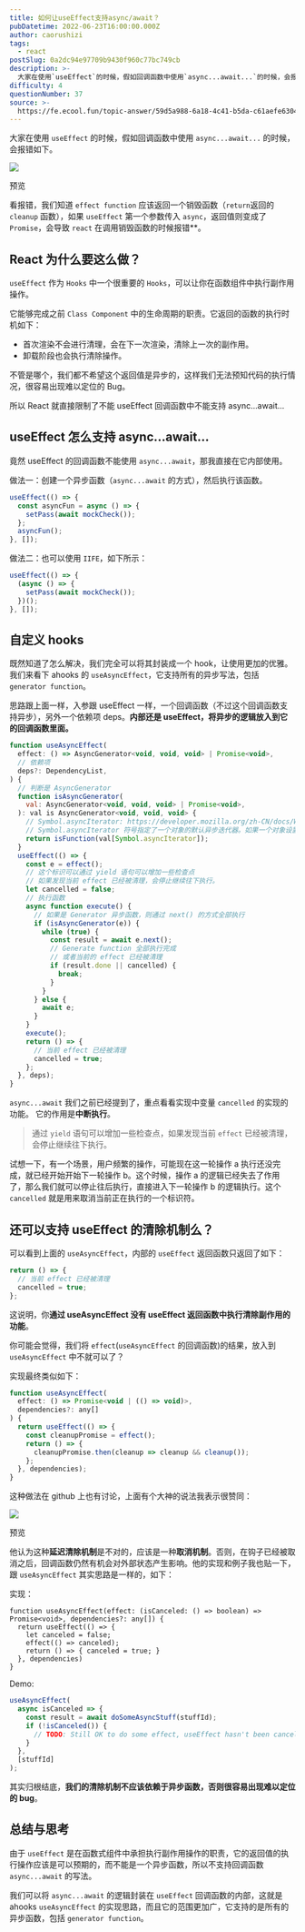 ```yaml
---
title: 如何让useEffect支持async/await？
pubDatetime: 2022-06-23T16:00:00.000Z
author: caorushizi
tags:
  - react
postSlug: 0a2dc94e97709b9430f960c77bc749cb
description: >-
  大家在使用`useEffect`的时候，假如回调函数中使用`async...await...`的时候，会报错如下。![](https://p3-juejin.byteimg.com/tos-cn-i-
difficulty: 4
questionNumber: 37
source: >-
  https://fe.ecool.fun/topic-answer/59d5a988-6a18-4c41-b5da-c61aefe63042?orderBy=updateTime&order=desc&tagId=13
---
```


大家在使用 `useEffect` 的时候，假如回调函数中使用 `async...await...` 的时候，会报错如下。

![](https://p3-juejin.byteimg.com/tos-cn-i-k3u1fbpfcp/7eff9b2e73c6465bbe2edce9ee03870e~tplv-k3u1fbpfcp-zoom-1.image)

预览

看报错，我们知道 `effect function` 应该返回一个销毁函数（`return`返回的 `cleanup` 函数），如果 `useEffect` 第一个参数传入 `async`，返回值则变成了 `Promise`，会导致 `react` 在调用销毁函数的时候报错\*\*。

## React 为什么要这么做？

`useEffect` 作为 `Hooks` 中一个很重要的 `Hooks`，可以让你在函数组件中执行副作用操作。

它能够完成之前 `Class Component` 中的生命周期的职责。它返回的函数的执行时机如下：

- 首次渲染不会进行清理，会在下一次渲染，清除上一次的副作用。
- 卸载阶段也会执行清除操作。

不管是哪个，我们都不希望这个返回值是异步的，这样我们无法预知代码的执行情况，很容易出现难以定位的 Bug。

所以 React 就直接限制了不能 useEffect 回调函数中不能支持 async...await...

## useEffect 怎么支持 async...await...

竟然 useEffect 的回调函数不能使用 `async...await`，那我直接在它内部使用。

做法一：创建一个异步函数（`async...await` 的方式），然后执行该函数。

```js
useEffect(() => {
  const asyncFun = async () => {
    setPass(await mockCheck());
  };
  asyncFun();
}, []);
```

做法二：也可以使用 `IIFE`，如下所示：

```js
useEffect(() => {
  (async () => {
    setPass(await mockCheck());
  })();
}, []);
```

## 自定义 hooks

既然知道了怎么解决，我们完全可以将其封装成一个 hook，让使用更加的优雅。我们来看下 ahooks 的 `useAsyncEffect`，它支持所有的异步写法，包括 `generator function`。

思路跟上面一样，入参跟 useEffect 一样，一个回调函数（不过这个回调函数支持异步），另外一个依赖项 deps。**内部还是 useEffect，将异步的逻辑放入到它的回调函数里面。**

```js
function useAsyncEffect(
  effect: () => AsyncGenerator<void, void, void> | Promise<void>,
  // 依赖项
  deps?: DependencyList,
) {
  // 判断是 AsyncGenerator
  function isAsyncGenerator(
    val: AsyncGenerator<void, void, void> | Promise<void>,
  ): val is AsyncGenerator<void, void, void> {
    // Symbol.asyncIterator: https://developer.mozilla.org/zh-CN/docs/Web/JavaScript/Reference/Global_Objects/Symbol/asyncIterator
    // Symbol.asyncIterator 符号指定了一个对象的默认异步迭代器。如果一个对象设置了这个属性，它就是异步可迭代对象，可用于for await...of循环。
    return isFunction(val[Symbol.asyncIterator]);
  }
  useEffect(() => {
    const e = effect();
    // 这个标识可以通过 yield 语句可以增加一些检查点
    // 如果发现当前 effect 已经被清理，会停止继续往下执行。
    let cancelled = false;
    // 执行函数
    async function execute() {
      // 如果是 Generator 异步函数，则通过 next() 的方式全部执行
      if (isAsyncGenerator(e)) {
        while (true) {
          const result = await e.next();
          // Generate function 全部执行完成
          // 或者当前的 effect 已经被清理
          if (result.done || cancelled) {
            break;
          }
        }
      } else {
        await e;
      }
    }
    execute();
    return () => {
      // 当前 effect 已经被清理
      cancelled = true;
    };
  }, deps);
}
```

`async...await` 我们之前已经提到了，重点看看实现中变量 `cancelled` 的实现的功能。 它的作用是**中断执行**。

> 通过 `yield` 语句可以增加一些检查点，如果发现当前 `effect` 已经被清理，会停止继续往下执行。

试想一下，有一个场景，用户频繁的操作，可能现在这一轮操作 a 执行还没完成，就已经开始开始下一轮操作 b。这个时候，操作 a 的逻辑已经失去了作用了，那么我们就可以停止往后执行，直接进入下一轮操作 b 的逻辑执行。这个 `cancelled` 就是用来取消当前正在执行的一个标识符。

## 还可以支持 useEffect 的清除机制么？

可以看到上面的 `useAsyncEffect`，内部的 `useEffect` 返回函数只返回了如下：

```js
return () => {
  // 当前 effect 已经被清理
  cancelled = true;
};
```

这说明，你**通过 useAsyncEffect 没有 useEffect 返回函数中执行清除副作用的功能**。

你可能会觉得，我们将 `effect`(`useAsyncEffect` 的回调函数)的结果，放入到 `useAsyncEffect` 中不就可以了？

实现最终类似如下：

```js
function useAsyncEffect(
  effect: () => Promise<void | (() => void)>,
  dependencies?: any[]
) {
  return useEffect(() => {
    const cleanupPromise = effect();
    return () => {
      cleanupPromise.then(cleanup => cleanup && cleanup());
    };
  }, dependencies);
}
```

这种做法在 github 上也有讨论，上面有个大神的说法我表示很赞同：

![](https://p3-juejin.byteimg.com/tos-cn-i-k3u1fbpfcp/0efffebf113745f698219bc682e32d0c~tplv-k3u1fbpfcp-zoom-1.image)

预览

他认为这种**延迟清除机制**是不对的，应该是一种**取消机制**。否则，在钩子已经被取消之后，回调函数仍然有机会对外部状态产生影响。他的实现和例子我也贴一下，跟 `useAsyncEffect` 其实思路是一样的，如下：

实现：

    function useAsyncEffect(effect: (isCanceled: () => boolean) => Promise<void>, dependencies?: any[]) {
      return useEffect(() => {
        let canceled = false;
        effect(() => canceled);
        return () => { canceled = true; }
      }, dependencies)
    }

Demo:

```js
useAsyncEffect(
  async isCanceled => {
    const result = await doSomeAsyncStuff(stuffId);
    if (!isCanceled()) {
      // TODO: Still OK to do some effect, useEffect hasn't been canceled yet.
    }
  },
  [stuffId]
);
```

其实归根结底，**我们的清除机制不应该依赖于异步函数，否则很容易出现难以定位的 bug**。

## 总结与思考

由于 `useEffect` 是在函数式组件中承担执行副作用操作的职责，它的返回值的执行操作应该是可以预期的，而不能是一个异步函数，所以不支持回调函数 `async...await` 的写法。

我们可以将 `async...await` 的逻辑封装在 `useEffect` 回调函数的内部，这就是 ahooks `useAsyncEffect` 的实现思路，而且它的范围更加广，它支持的是所有的异步函数，包括 `generator function`。
